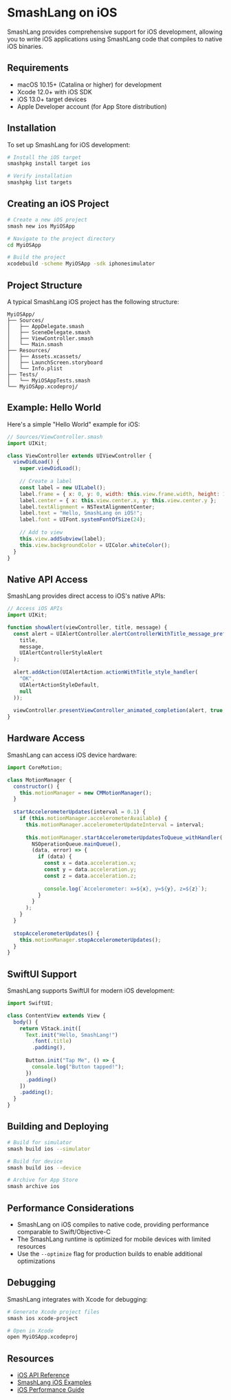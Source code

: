 # SmashLang on iOS

SmashLang provides comprehensive support for iOS development, allowing you to write iOS applications using SmashLang code that compiles to native iOS binaries.

## Requirements

- macOS 10.15+ (Catalina or higher) for development
- Xcode 12.0+ with iOS SDK
- iOS 13.0+ target devices
- Apple Developer account (for App Store distribution)

## Installation

To set up SmashLang for iOS development:

```bash
# Install the iOS target
smashpkg install target ios

# Verify installation
smashpkg list targets
```

## Creating an iOS Project

```bash
# Create a new iOS project
smash new ios MyiOSApp

# Navigate to the project directory
cd MyiOSApp

# Build the project
xcodebuild -scheme MyiOSApp -sdk iphonesimulator
```

## Project Structure

A typical SmashLang iOS project has the following structure:

```
MyiOSApp/
├── Sources/
│   ├── AppDelegate.smash
│   ├── SceneDelegate.smash
│   ├── ViewController.smash
│   └── Main.smash
├── Resources/
│   ├── Assets.xcassets/
│   ├── LaunchScreen.storyboard
│   └── Info.plist
├── Tests/
│   └── MyiOSAppTests.smash
└── MyiOSApp.xcodeproj/
```

## Example: Hello World

Here's a simple "Hello World" example for iOS:

```javascript
// Sources/ViewController.smash
import UIKit;

class ViewController extends UIViewController {
  viewDidLoad() {
    super.viewDidLoad();
    
    // Create a label
    const label = new UILabel();
    label.frame = { x: 0, y: 0, width: this.view.frame.width, height: 100 };
    label.center = { x: this.view.center.x, y: this.view.center.y };
    label.textAlignment = NSTextAlignmentCenter;
    label.text = "Hello, SmashLang on iOS!";
    label.font = UIFont.systemFontOfSize(24);
    
    // Add to view
    this.view.addSubview(label);
    this.view.backgroundColor = UIColor.whiteColor();
  }
}
```

## Native API Access

SmashLang provides direct access to iOS's native APIs:

```javascript
// Access iOS APIs
import UIKit;

function showAlert(viewController, title, message) {
  const alert = UIAlertController.alertControllerWithTitle_message_preferredStyle(
    title,
    message,
    UIAlertControllerStyleAlert
  );
  
  alert.addAction(UIAlertAction.actionWithTitle_style_handler(
    "OK",
    UIAlertActionStyleDefault,
    null
  ));
  
  viewController.presentViewController_animated_completion(alert, true, null);
}
```

## Hardware Access

SmashLang can access iOS device hardware:

```javascript
import CoreMotion;

class MotionManager {
  constructor() {
    this.motionManager = new CMMotionManager();
  }
  
  startAccelerometerUpdates(interval = 0.1) {
    if (this.motionManager.accelerometerAvailable) {
      this.motionManager.accelerometerUpdateInterval = interval;
      
      this.motionManager.startAccelerometerUpdatesToQueue_withHandler(
        NSOperationQueue.mainQueue(),
        (data, error) => {
          if (data) {
            const x = data.acceleration.x;
            const y = data.acceleration.y;
            const z = data.acceleration.z;
            
            console.log(`Accelerometer: x=${x}, y=${y}, z=${z}`);
          }
        }
      );
    }
  }
  
  stopAccelerometerUpdates() {
    this.motionManager.stopAccelerometerUpdates();
  }
}
```

## SwiftUI Support

SmashLang supports SwiftUI for modern iOS development:

```javascript
import SwiftUI;

class ContentView extends View {
  body() {
    return VStack.init([
      Text.init("Hello, SmashLang!")
        .font(.title)
        .padding(),
      
      Button.init("Tap Me", () => {
        console.log("Button tapped!");
      })
      .padding()
    ])
    .padding();
  }
}
```

## Building and Deploying

```bash
# Build for simulator
smash build ios --simulator

# Build for device
smash build ios --device

# Archive for App Store
smash archive ios
```

## Performance Considerations

- SmashLang on iOS compiles to native code, providing performance comparable to Swift/Objective-C
- The SmashLang runtime is optimized for mobile devices with limited resources
- Use the `--optimize` flag for production builds to enable additional optimizations

## Debugging

SmashLang integrates with Xcode for debugging:

```bash
# Generate Xcode project files
smash ios xcode-project

# Open in Xcode
open MyiOSApp.xcodeproj
```

## Resources

- [iOS API Reference](https://developer.apple.com/documentation)
- [SmashLang iOS Examples](../examples/ios/)
- [iOS Performance Guide](../performance/ios.md)